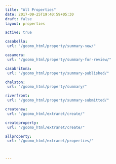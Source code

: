 ```yaml
---
title: "All Properties"
date: 2017-09-25T19:40:59+05:30
draft: false
layout: properties

active: true

casabella:
 url: "/goomo_html/property/summary-new/"

casamora:
 url: "/goomo_html/property/summary-for-review/"

casabritona:
 url: "/goomo_html/property/summary-published/"

chalston:
 url: "/goomo_html/property/summary/"

riverfront:
 url: "/goomo_html/property/summary-submitted/"

createnew:
 url: "/goomo_html/extranet/create/"

createproperty:
 url: "/goomo_html/extranet/create/"

allproperty:
 url: "/goomo_html/extranet/properties/"



---
```


